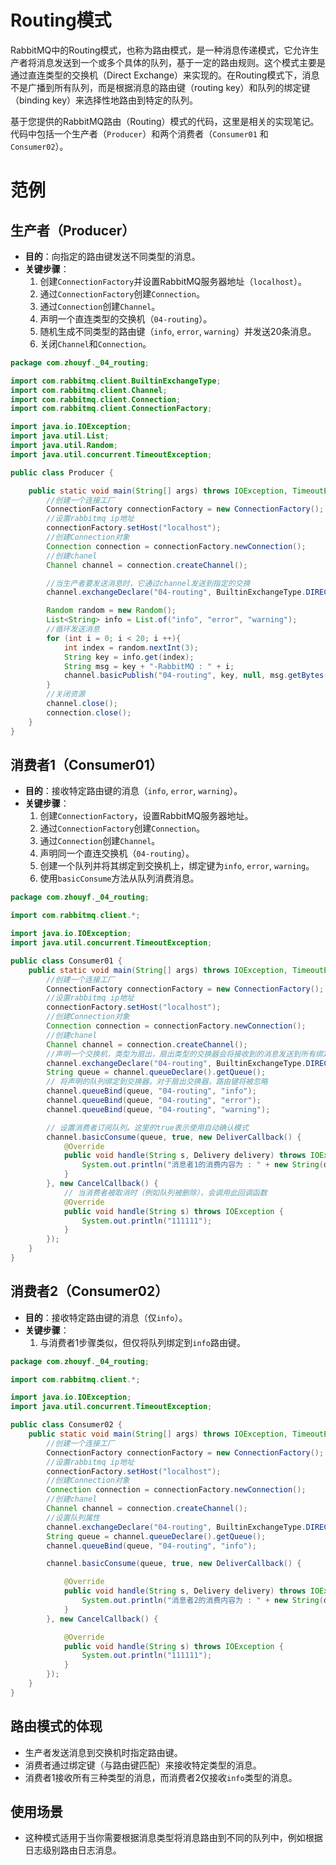 # Routing模式

RabbitMQ中的Routing模式，也称为路由模式，是一种消息传递模式，它允许生产者将消息发送到一个或多个具体的队列，基于一定的路由规则。这个模式主要是通过直连类型的交换机（Direct Exchange）来实现的。在Routing模式下，消息不是广播到所有队列，而是根据消息的路由键（routing key）和队列的绑定键（binding key）来选择性地路由到特定的队列。

基于您提供的RabbitMQ路由（Routing）模式的代码，这里是相关的实现笔记。代码中包括一个生产者（`Producer`）和两个消费者（`Consumer01` 和 `Consumer02`）。

# 范例

## 生产者（Producer）
- **目的**：向指定的路由键发送不同类型的消息。
- **关键步骤**：
  1. 创建`ConnectionFactory`并设置RabbitMQ服务器地址（`localhost`）。
  2. 通过`ConnectionFactory`创建`Connection`。
  3. 通过`Connection`创建`Channel`。
  4. 声明一个直连类型的交换机（`04-routing`）。
  5. 随机生成不同类型的路由键（`info`, `error`, `warning`）并发送20条消息。
  6. 关闭`Channel`和`Connection`。

```java
package com.zhouyf._04_routing;

import com.rabbitmq.client.BuiltinExchangeType;
import com.rabbitmq.client.Channel;
import com.rabbitmq.client.Connection;
import com.rabbitmq.client.ConnectionFactory;

import java.io.IOException;
import java.util.List;
import java.util.Random;
import java.util.concurrent.TimeoutException;

public class Producer {

    public static void main(String[] args) throws IOException, TimeoutException {
        //创建一个连接工厂
        ConnectionFactory connectionFactory = new ConnectionFactory();
        //设置rabbitmq ip地址
        connectionFactory.setHost("localhost");
        //创建Connection对象
        Connection connection = connectionFactory.newConnection();
        //创建chanel
        Channel channel = connection.createChannel();

        //当生产者要发送消息时，它通过channel发送到指定的交换
        channel.exchangeDeclare("04-routing", BuiltinExchangeType.DIRECT);

        Random random = new Random();
        List<String> info = List.of("info", "error", "warning");
        //循环发送消息
        for (int i = 0; i < 20; i ++){
            int index = random.nextInt(3);
            String key = info.get(index);
            String msg = key + "-RabbitMQ : " + i;
            channel.basicPublish("04-routing", key, null, msg.getBytes());
        }
        //关闭资源
        channel.close();
        connection.close();
    }
}
```

## 消费者1（Consumer01）
- **目的**：接收特定路由键的消息（`info`, `error`, `warning`）。
- **关键步骤**：
  1. 创建`ConnectionFactory`，设置RabbitMQ服务器地址。
  2. 通过`ConnectionFactory`创建`Connection`。
  3. 通过`Connection`创建`Channel`。
  4. 声明同一个直连交换机（`04-routing`）。
  5. 创建一个队列并将其绑定到交换机上，绑定键为`info`, `error`, `warning`。
  6. 使用`basicConsume`方法从队列消费消息。

```java
package com.zhouyf._04_routing;

import com.rabbitmq.client.*;

import java.io.IOException;
import java.util.concurrent.TimeoutException;

public class Consumer01 {
    public static void main(String[] args) throws IOException, TimeoutException {
        //创建一个连接工厂
        ConnectionFactory connectionFactory = new ConnectionFactory();
        //设置rabbitmq ip地址
        connectionFactory.setHost("localhost");
        //创建Connection对象
        Connection connection = connectionFactory.newConnection();
        //创建chanel
        Channel channel = connection.createChannel();
        //声明一个交换机，类型为扇出，扇出类型的交换器会将接收到的消息发送到所有绑定的队列
        channel.exchangeDeclare("04-routing", BuiltinExchangeType.DIRECT);
        String queue = channel.queueDeclare().getQueue();
        // 将声明的队列绑定到交换器。对于扇出交换器，路由键将被忽略
        channel.queueBind(queue, "04-routing", "info");
        channel.queueBind(queue, "04-routing", "error");
        channel.queueBind(queue, "04-routing", "warning");

        // 设置消费者订阅队列。这里的true表示使用自动确认模式
        channel.basicConsume(queue, true, new DeliverCallback() {
            @Override
            public void handle(String s, Delivery delivery) throws IOException {
                System.out.println("消息者1的消费内容为 : " + new String(delivery.getBody()));
            }
        }, new CancelCallback() {
            // 当消费者被取消时（例如队列被删除），会调用此回调函数
            @Override
            public void handle(String s) throws IOException {
                System.out.println("111111");
            }
        });
    }
}
```

## 消费者2（Consumer02）
- **目的**：接收特定路由键的消息（仅`info`）。
- **关键步骤**：
  1. 与消费者1步骤类似，但仅将队列绑定到`info`路由键。

```java
package com.zhouyf._04_routing;

import com.rabbitmq.client.*;

import java.io.IOException;
import java.util.concurrent.TimeoutException;

public class Consumer02 {
    public static void main(String[] args) throws IOException, TimeoutException {
        //创建一个连接工厂
        ConnectionFactory connectionFactory = new ConnectionFactory();
        //设置rabbitmq ip地址
        connectionFactory.setHost("localhost");
        //创建Connection对象
        Connection connection = connectionFactory.newConnection();
        //创建chanel
        Channel channel = connection.createChannel();
        //设置队列属性
        channel.exchangeDeclare("04-routing", BuiltinExchangeType.DIRECT);
        String queue = channel.queueDeclare().getQueue();
        channel.queueBind(queue, "04-routing", "info");

        channel.basicConsume(queue, true, new DeliverCallback() {

            @Override
            public void handle(String s, Delivery delivery) throws IOException {
                System.out.println("消息者2的消费内容为 : " + new String(delivery.getBody()));
            }
        }, new CancelCallback() {

            @Override
            public void handle(String s) throws IOException {
                System.out.println("111111");
            }
        });
    }
}
```

## 路由模式的体现
- 生产者发送消息到交换机时指定路由键。
- 消费者通过绑定键（与路由键匹配）来接收特定类型的消息。
- 消费者1接收所有三种类型的消息，而消费者2仅接收`info`类型的消息。

## 使用场景
- 这种模式适用于当你需要根据消息类型将消息路由到不同的队列中，例如根据日志级别路由日志消息。
